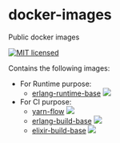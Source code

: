 # docker-images
Public docker images

[![MIT licensed](https://img.shields.io/badge/license-MIT-blue.svg)](https://tldrlegal.com/license/mit-license#summary)

Contains the following images:
* For Runtime purpose:
  * [erlang-runtime-base](erlang-runtime-base/) [![](https://images.microbadger.com/badges/image/easymile/erlang-runtime-base.svg)](https://microbadger.com/images/easymile/erlang-runtime-base "Get your own image badge on microbadger.com")
* For CI purpose:
  * [yarn-flow](yarn-flow/) [![](https://images.microbadger.com/badges/image/easymile/yarn-flow.svg)](https://microbadger.com/images/easymile/yarn-flow "Get your own image badge on microbadger.com")
  * [erlang-build-base](erlang-build-base/) [![](https://images.microbadger.com/badges/image/easymile/erlang-build-base.svg)](https://microbadger.com/images/easymile/erlang-build-base "Get your own image badge on microbadger.com")
  * [elixir-build-base](elixir-build-base/) [![](https://images.microbadger.com/badges/image/easymile/elixir-build-base.svg)](https://microbadger.com/images/easymile/elixir-build-base "Get your own image badge on microbadger.com")
